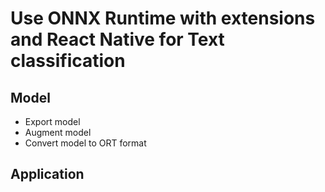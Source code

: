 # Use ONNX Runtime with extensions and React Native for Text classification

## Model

* Export model
* Augment model
* Convert model to ORT format

## Application